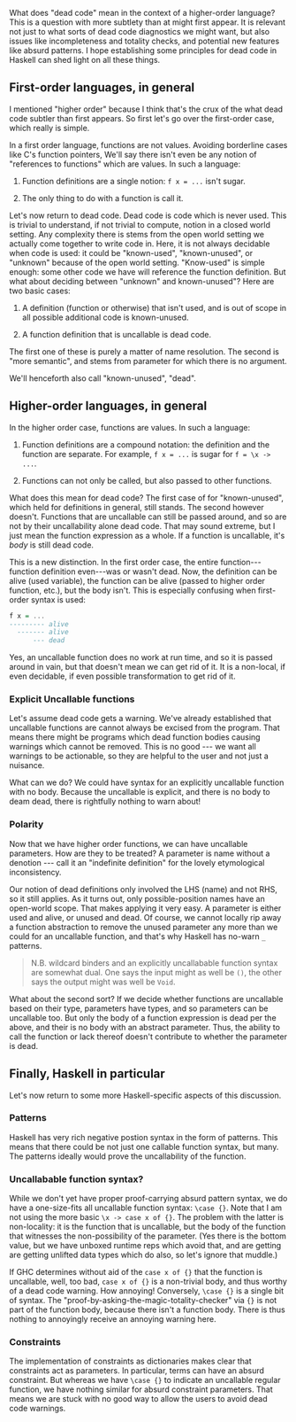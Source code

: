 What does "dead code" mean in the context of a higher-order language?
This is a question with more subtlety than at might first appear.
It is relevant not just to what sorts of dead code diagnostics we might want, but also issues like incompleteness and totality checks, and potential new features like absurd patterns.
I hope establishing some principles for dead code in Haskell can shed light on all these things.

## First-order languages, in general

I mentioned "higher order" because I think that's the crux of the what dead code subtler than first appears.
So first let's go over the first-order case, which really is simple.

In a first order language, functions are not values.
Avoiding borderline cases like C's function pointers, We'll say there isn't even be any notion of "references to functions" which are values.
In such a language:

1. Function definitions are a single notion: `f x = ...` isn't sugar.

2. The only thing to do with a function is call it.

Let's now return to dead code.
Dead code is code which is never used.
This is trivial to understand, if not trivial to compute, notion in a closed world setting.
Any complexity there is stems from the open world setting we actually come together to write code in.
Here, it is not always decidable when code is used: it could be "known-used", "known-unused", or "unknown" because of the open world setting.
"Know-used" is simple enough: some other code we have will reference the function definition.
But what about deciding between "unknown" and known-unused"?
Here are two basic cases:

1. A definition (function or otherwise) that isn't used, and is out of scope in all possible additional code is known-unused.

2. A function definition that is uncallable is dead code.

The first one of these is purely a matter of name resolution.
The second is "more semantic", and stems from parameter for which there is no argument.

We'll henceforth also call "known-unused", "dead".

## Higher-order languages, in general

In the higher order case, functions are values.
In such a language:

1. Function definitions are a compound notation: the definition and the function are separate.
   For example, `f x = ...` is sugar for `f = \x -> ...`.

2. Functions can not only be called, but also passed to other functions.

What does this mean for dead code?
The first case of for "known-unused", which held for definitions in general, still stands.
The second however doesn't.
Functions that are uncallable can still be passed around, and so are not by their uncallability alone dead code.
That may sound extreme, but I just mean the function expression as a whole.
If a function is uncallable, it's *body* is still dead code.

This is a new distinction.
In the first order case, the entire function---function definition even---was or wasn't dead.
Now, the definition can be alive (used variable), the function can be alive (passed to higher order function, etc.), but the body isn't.
This is especially confusing when first-order syntax is used:
```haskell
f x = ...
--------- alive
  ------- alive
      --- dead
```

Yes, an uncallable function does no work at run time, and so it is passed around in vain, but that doesn't mean we can get rid of it.
It is a non-local, if even decidable, if even possible transformation to get rid of it.

### Explicit Uncallable functions

Let's assume dead code gets a warning.
We've already established that uncallable functions are cannot always be excised from the program.
That means there might be programs which dead function bodies causing warnings which cannot be removed.
This is no good --- we want all warnings to be actionable, so they are helpful to the user and not just a nuisance.

What can we do?
We could have syntax for an explicitly uncallable function with no body.
Because the uncallable is explicit, and there is no body to deam dead, there is rightfully nothing to warn about!

### Polarity

Now that we have higher order functions, we can have uncallable parameters.
How are they to be treated?
A parameter is name without a denotion --- call it an "indefinite definition" for the lovely etymological inconsistency.

Our notion of dead definitions only involved the LHS (name) and not RHS, so it still applies.
As it turns out, only possible-position names have an open-world scope.
That makes applying it very easy.
A parameter is either used and alive, or unused and dead.
Of course, we cannot locally rip away a function abstraction to remove the unused parameter any more than we could for an uncallable function, and that's why Haskell has no-warn `_` patterns.

> N.B. wildcard binders and an explicitly uncallabable function syntax are somewhat dual.
> One says the input might as well be `()`, the other says the output might was well be `Void`.

What about the second sort?
If we decide whether functions are uncallable based on their type, parameters have types, and so parameters can be uncallable too.
But only the body of a function expression is dead per the above, and their is no body with an abstract parameter.
Thus, the ability to call the function or lack thereof doesn't contribute to whether the parameter is dead.

## Finally, Haskell in particular

Let's now return to some more Haskell-specific aspects of this discussion.

### Patterns

Haskell has very rich negative postion syntax in the form of patterns.
This means that there could be not just one callable function syntax, but many.
The patterns ideally would prove the uncallability of the function.

### Uncallabable function syntax?

While we don't yet have proper proof-carrying absurd pattern syntax, we do have a one-size-fits all uncallable function syntax: `\case {}`.
Note that I am not using the more basic `\x -> case x of {}`.
The problem with the latter is non-locality: it is the function that is uncallable, but the body of the function that witnesses the non-possibility of the parameter.
(Yes there is the bottom value, but we have unboxed runtime reps which avoid that, and are getting are getting unlifted data types which do also, so let's ignore that muddle.)

If GHC determines without aid of the `case x of {}` that the function is uncallable, well, too bad, `case x of {}` is a non-trivial body, and thus worthy of a dead code warning.
How annoying!
Conversely, `\case {}` is a single bit of syntax.
The "proof-by-asking-the-magic-totality-checker" via `{}` is not part of the function body, because there isn't a function body.
There is thus nothing to annoyingly receive an annoying warning here.

### Constraints

The implementation of constraints as dictionaries makes clear that constraints act as parameters.
In particular, terms can have an absurd constraint.
But whereas we have `\case {}` to indicate an uncallable regular function, we have nothing similar for absurd constraint parameters.
That means we are stuck with no good way to allow the users to avoid dead code warnings.
